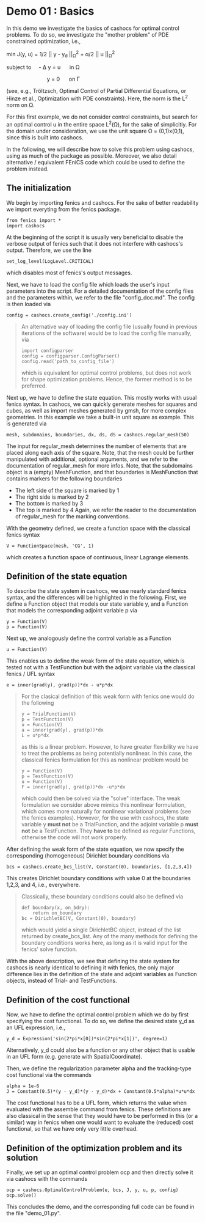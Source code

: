 Demo 01 : Basics
================

In this demo we investigate the basics of cashocs for
optimal control problems. To do so, we investigate the "mother
problem" of PDE constrained optimization, i.e.,

min J(y, u) = 1/2 || y - y<sub>d</sub> ||<sub>&Omega;</sub><sup>2</sup> + &alpha;/2  || u ||<sub>&Omega;</sub><sup>2</sup>


subject to &nbsp;&nbsp;&nbsp;  - &Delta; y  = u &nbsp;&nbsp;&nbsp;&nbsp; in &Omega;

&nbsp;&nbsp;&nbsp;&nbsp;&nbsp;&nbsp;&nbsp;&nbsp;&nbsp;&nbsp;&nbsp;&nbsp;&nbsp;&nbsp;&nbsp;&nbsp;
&nbsp;&nbsp;&nbsp;&nbsp;&nbsp;&nbsp;&nbsp;&nbsp;&nbsp;&nbsp;y = 0 &nbsp;&nbsp;&nbsp;&nbsp; on &Gamma;


(see, e.g., Tröltzsch, Optimal Control of Partial Differential Equations,
or Hinze et al., Optimization with PDE constraints). Here,
the norm is the L<sup>2</sup> norm on &Omega;.

For this first example, we do not consider control constraints,
but search for an optimal control u in the entire space
L<sup>2</sup>(&Omega;), for the sake of simplicitiy. For
the domain under consideration, we use the unit square
&Omega; = (0,1)x(0,1), since this is built into cashocs.

In the following, we will describe how to solve this problem
using cashocs, using as much of the package as possible. Moreover,
we also detail alternative / equivalent FEniCS code which could
be used to define the problem instead.

The initialization
------------------

We begin by importing fenics and cashocs. For the sake of
better readability we import everyting from the fenics package.

    from fenics import *
    import cashocs

At the beginning of the script it is usually very beneficial
to disable the verbose output of fenics such that it does not
interfere with cashocs's output. Therefore, we use the line

    set_log_level(LogLevel.CRITICAL)

which disables most of fenics's output messages.

Next, we have to load the config file which loads the user's
input parameters into the script. For a detailed documentation
of the config files and the parameters within, we refer to
the file "config_doc.md". The config is then loaded via

    config = cashocs.create_config('./config.ini')

> An alternative way of loading the config file (usually found
> in previous iterations of the software) would be to load
> the config file manually, via
>    
>     import configparser
>     config = configparser.ConfigParser()
>     config.read('path_to_config_file')
>
> which is equivalent for optimal control problems, but does
> not work for shape optimization problems. Hence, the former
> method is to be preferred.

Next up, we have to define the state equation. This mostly
works with usual fenics syntax. In cashocs, we can quickly
generate meshes for squares and cubes, as well as import
meshes generated by gmsh, for more complex geometries. In this
example we take a built-in unit square as example. This is generated
via

    mesh, subdomains, boundaries, dx, ds, dS = cashocs.regular_mesh(50)

The input for regular_mesh determines the number of elements that
are placed along each axis of the square. Note, that the mesh could be
further manipulated with additional, optional arguments, and we
refer to the documentation of regular_mesh for more infos. Note,
that the subdomains object is a (empty) MeshFunction, and that
boundaries is MeshFunction that contains markers for the following
boundaries
- The left side of the square is marked by 1
- The right side is marked by 2
- The bottom is marked by 3
- The top is marked by 4
Again, we refer the reader to the documentation of regular_mesh
for the marking conventions.

With the geometry defined, we create a function space with the classical
fenics syntax

    V = FunctionSpace(mesh, 'CG', 1)

which creates a function space of continuous, linear Lagrange
elements.

Definition of the state equation
--------------------------------

To describe the state system in cashocs, we use nearly standard
fenics syntax, and the differences will be highlighted in the
following. First, we define a Function object that models our
state variable y, and a Function that models the corresponding
adjoint variable p via

    y = Function(V)
    p = Function(V)

Next up, we analogously define the control variable as a Function

    u = Function(V)

This enables us to define the weak form of the state equation,
which is tested not with a TestFunction but with the adjoint
variable via the classical fenics / UFL syntax

    e = inner(grad(y), grad(p))*dx - u*p*dx

> For the clasical definition of this weak form with fenics
> one would do the following
>
>     y = TrialFunction(V)
>     p = TestFunction(V)
>     u = Function(V)
>     a = inner(grad(y), grad(p))*dx
>     L = u*p*dx
>
> as this is a linear problem. However, to have greater flexibility
> we have to treat the problems as being potentially nonlinear.
> In this case, the classical fenics formulation for this as
> nonlinear problem would be
>
>     y = Function(V)
>     p = TestFunction(V)
>     u = Function(V)
>     F = inner(grad(y), grad(p))*dx -u*p*dx
>
> which could then be solved via the "solve" interface. The
> weak formulation we consider above mimics this nonlinear
> formulation, which comes more naturally for nonlinear
> variational problems (see the fenics examples). However,
> for the use with cashocs, the state variable y **must not**
> be a TrialFunction, and the adjoint variable p **must not**
> be a TestFunction. They **have to** be defined as regular
> Functions, otherwise the code will not work properly.

After defining the weak form of the state equation, we now
specify the corresponding (homogeneous) Dirichlet boundary
conditions via

    bcs = cashocs.create_bcs_list(V, Constant(0), boundaries, [1,2,3,4])

This creates Dirichlet boundary conditions with value 0 at the
boundaries 1,2,3, and 4, i.e., everywhere.

> Classically, these boundary conditions could also be defined
> via
>
>     def boundary(x, on_bdry):
>         return on_boundary
>     bc = DirichletBC(V, Constant(0), boundary)
>
> which would yield a single DirichletBC object, instead of
> the list returned by create_bcs_list. Any of the many methods for
> defining the boundary conditions works here, as long as it
> is valid input for the fenics' solve function.

With the above description, we see that defining the state system
for cashocs is nearly identical to defining it with fenics,
the only major difference lies in the definition of the state
and adjoint variables as Function objects, instead of Trial- and
TestFunctions.

Definition of the cost functional
---------------------------------

Now, we have to define the optimal control problem which we do
by first specifying the cost functional. To do so, we define the
desired state y_d as an UFL expression, i.e.,

    y_d = Expression('sin(2*pi*x[0])*sin(2*pi*x[1])', degree=1)

Alternatively, y_d could also be a function or any other object
that is usable in an UFL form (e.g. generate with SpatialCoordinate).

Then, we define the regularization parameter alpha and the tracking-type
cost functional via the commands

    alpha = 1e-6
    J = Constant(0.5)*(y - y_d)*(y - y_d)*dx + Constant(0.5*alpha)*u*u*dx

The cost functional has to be a UFL form, which returns the
value when evaluated with the assemble command from fenics.
These definitions are also classical in the sense that they
would have to be performed in this (or a similar) way in fenics
when one would want to evaluate the (reduced) cost functional,
so that we have only very little overhead.

Definition of the optimization problem and its solution
-------------------------------------------------------

Finally, we set up an optimal control problem ocp and then
directly solve it via cashocs with the commands

    ocp = cashocs.OptimalControlProblem(e, bcs, J, y, u, p, config)
    ocp.solve()

This concludes the demo, and the corresponding full code can
be found in the file "demo_01.py".
